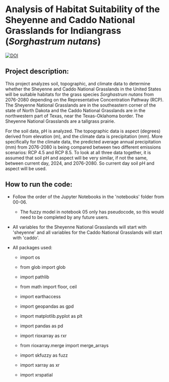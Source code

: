 # Analysis of Habitat Suitability of the Sheyenne and Caddo National Grasslands for Indiangrass (*Sorghastrum nutans*)

[![DOI](https://zenodo.org/badge/891814932.svg)](https://doi.org/10.5281/zenodo.14425230)


## Project description:
This project analyzes soil, topographic, and climate data to determine whether the Sheyenne and Caddo National Grasslands in the United States will be suitable habitats for the grass species *Sorghastrum nutans* from 2076-2080 depending on the Representative Concentration Pathway (RCP). The Sheyenne National Grasslands are in the southeastern corner of the state of North Dakota and the Caddo National Grasslands are in the northwestern part of Texas, near the Texas-Oklahoma border. The Sheyenne National Grasslands are a tallgrass prairie.

For the soil data, pH is analyzed. The topographic data is aspect (degrees) derived from elevation (m), and the climate data is precipitation (mm). More specifically for the climate data, the predicted average annual precipitation (mm) from 2076-2080 is being compared between two different emissions scenarios: RCP 4.5 and RCP 8.5. To look at all three data together, it is assumed that soil pH and aspect will be very similar, if not the same, between current day, 2024, and 2076-2080. So current day soil pH and aspect will be used.

## How to run the code:
* Follow the order of the Jupyter Notebooks in the 'notebooks' folder from 00-06.
    * The fuzzy model in notebook 05 only has pseudocode, so this would need to be completed by any future users.
* All variables for the Sheyenne National Grasslands will start with 'sheyenne' and all variables for the Caddo National Grasslands will start with 'caddo'.

* All packages used:
    * import os
    * from glob import glob
    * import pathlib
    * from math import floor, ceil

    * import earthaccess
    * import geopandas as gpd
    * import matplotlib.pyplot as plt
    * import pandas as pd
    * import rioxarray as rxr
    * from rioxarray.merge import merge_arrays
    * import skfuzzy as fuzz
    * import xarray as xr
    * import xrspatial

